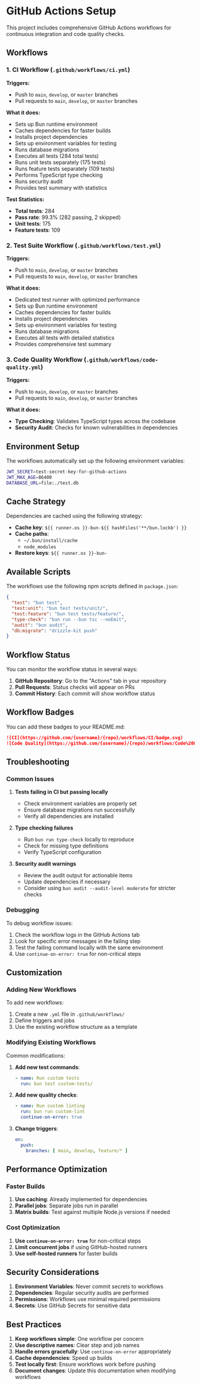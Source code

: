 # GitHub Actions Setup

This project includes comprehensive GitHub Actions workflows for continuous integration and code quality checks.

## Workflows

### 1. CI Workflow (`.github/workflows/ci.yml`)

**Triggers:**
- Push to `main`, `develop`, or `master` branches
- Pull requests to `main`, `develop`, or `master` branches

**What it does:**
- Sets up Bun runtime environment
- Caches dependencies for faster builds
- Installs project dependencies
- Sets up environment variables for testing
- Runs database migrations
- Executes all tests (284 total tests)
- Runs unit tests separately (175 tests)
- Runs feature tests separately (109 tests)
- Performs TypeScript type checking
- Runs security audit
- Provides test summary with statistics

**Test Statistics:**
- **Total tests**: 284
- **Pass rate**: 99.3% (282 passing, 2 skipped)
- **Unit tests**: 175
- **Feature tests**: 109

### 2. Test Suite Workflow (`.github/workflows/test.yml`)

**Triggers:**
- Push to `main`, `develop`, or `master` branches
- Pull requests to `main`, `develop`, or `master` branches

**What it does:**
- Dedicated test runner with optimized performance
- Sets up Bun runtime environment
- Caches dependencies for faster builds
- Installs project dependencies
- Sets up environment variables for testing
- Runs database migrations
- Executes all tests with detailed statistics
- Provides comprehensive test summary

### 3. Code Quality Workflow (`.github/workflows/code-quality.yml`)

**Triggers:**
- Push to `main`, `develop`, or `master` branches
- Pull requests to `main`, `develop`, or `master` branches

**What it does:**
- **Type Checking**: Validates TypeScript types across the codebase
- **Security Audit**: Checks for known vulnerabilities in dependencies

## Environment Setup

The workflows automatically set up the following environment variables:

```bash
JWT_SECRET=test-secret-key-for-github-actions
JWT_MAX_AGE=86400
DATABASE_URL=file:./test.db
```

## Cache Strategy

Dependencies are cached using the following strategy:
- **Cache key**: `${{ runner.os }}-bun-${{ hashFiles('**/bun.lockb') }}`
- **Cache paths**: 
  - `~/.bun/install/cache`
  - `node_modules`
- **Restore keys**: `${{ runner.os }}-bun-`

## Available Scripts

The workflows use the following npm scripts defined in `package.json`:

```json
{
  "test": "bun test",
  "test:unit": "bun test tests/unit/",
  "test:feature": "bun test tests/feature/",
  "type-check": "bun run --bun tsc --noEmit",
  "audit": "bun audit",
  "db:migrate": "drizzle-kit push"
}
```

## Workflow Status

You can monitor the workflow status in several ways:

1. **GitHub Repository**: Go to the "Actions" tab in your repository
2. **Pull Requests**: Status checks will appear on PRs
3. **Commit History**: Each commit will show workflow status

## Workflow Badges

You can add these badges to your README.md:

```markdown
![CI](https://github.com/{username}/{repo}/workflows/CI/badge.svg)
![Code Quality](https://github.com/{username}/{repo}/workflows/Code%20Quality/badge.svg)
```

## Troubleshooting

### Common Issues

1. **Tests failing in CI but passing locally**
   - Check environment variables are properly set
   - Ensure database migrations run successfully
   - Verify all dependencies are installed

2. **Type checking failures**
   - Run `bun run type-check` locally to reproduce
   - Check for missing type definitions
   - Verify TypeScript configuration

3. **Security audit warnings**
   - Review the audit output for actionable items
   - Update dependencies if necessary
   - Consider using `bun audit --audit-level moderate` for stricter checks

### Debugging

To debug workflow issues:

1. Check the workflow logs in the GitHub Actions tab
2. Look for specific error messages in the failing step
3. Test the failing command locally with the same environment
4. Use `continue-on-error: true` for non-critical steps

## Customization

### Adding New Workflows

To add new workflows:

1. Create a new `.yml` file in `.github/workflows/`
2. Define triggers and jobs
3. Use the existing workflow structure as a template

### Modifying Existing Workflows

Common modifications:

1. **Add new test commands**:
   ```yaml
   - name: Run custom tests
     run: bun test custom-tests/
   ```

2. **Add new quality checks**:
   ```yaml
   - name: Run custom linting
     run: bun run custom-lint
     continue-on-error: true
   ```

3. **Change triggers**:
   ```yaml
   on:
     push:
       branches: [ main, develop, feature/* ]
   ```

## Performance Optimization

### Faster Builds

1. **Use caching**: Already implemented for dependencies
2. **Parallel jobs**: Separate jobs run in parallel
3. **Matrix builds**: Test against multiple Node.js versions if needed

### Cost Optimization

1. **Use `continue-on-error: true`** for non-critical steps
2. **Limit concurrent jobs** if using GitHub-hosted runners
3. **Use self-hosted runners** for faster builds

## Security Considerations

1. **Environment Variables**: Never commit secrets to workflows
2. **Dependencies**: Regular security audits are performed
3. **Permissions**: Workflows use minimal required permissions
4. **Secrets**: Use GitHub Secrets for sensitive data

## Best Practices

1. **Keep workflows simple**: One workflow per concern
2. **Use descriptive names**: Clear step and job names
3. **Handle errors gracefully**: Use `continue-on-error` appropriately
4. **Cache dependencies**: Speed up builds
5. **Test locally first**: Ensure workflows work before pushing
6. **Document changes**: Update this documentation when modifying workflows
